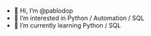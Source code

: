 - 👋 Hi, I’m @pablodop
- 👀 I’m interested in Python / Automation / SQL
- 🌱 I’m currently learning Python / SQL

<!---
pablodop/pablodop is a ✨ special ✨ repository because its `README.md` (this file) appears on your GitHub profile.
You can click the Preview link to take a look at your changes.
--->
